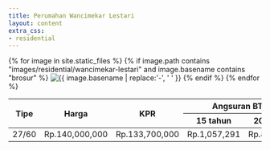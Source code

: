 ```yaml
---
title: Perumahan Wancimekar Lestari
layout: content
extra_css:
- residential
---
```


<div class="brochure">
{% for image in site.static_files %}
    {% if image.path contains "images/residential/wancimekar-lestari" and image.basename contains "brosur" %} 
        <img src="{{ site.base_url }}{{ image.path }}" alt="{{ image.basename | replace:'-', ' ' }}">
    {% endif %}
{% endfor %}
</div>

<div class="table">
<table>
    <thead>
        <tr>
            <th rowspan="2">Tipe</th>
            <th rowspan="2">Harga</th>
            <th rowspan="2">KPR</th>
            <th colspan="2">Angsuran BTN</th>
        </tr>
        <tr>
            <th>15 tahun</th>
            <th>20 tahun</th>
        </tr>
    </thead>
    <tbody>
        <tr>
            <td>27/60</td>
            <td>Rp.140,000,000</td>
            <td>Rp.133,700,000</td>
            <td>Rp.1,057,291</td>
            <td>Rp.882,360</td>
        </tr>
    </tbody>
</table>
</div>
